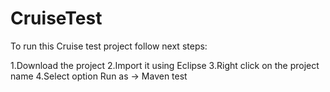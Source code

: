# CruiseTest
To run this Cruise test project follow next steps:

1.Download the project
2.Import it using Eclipse
3.Right click on the project name
4.Select option Run as -> Maven test
